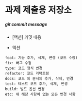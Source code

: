 # 과제 제출용 저장소

##### git commit message

- [액션] 커밋 내용

- 액션

```
feat: 기능 추가, 삭제, 변경 (코드 수정)
fix: 버그 수정
type: 코드 형식 변경
refactor: 코드 리팩토링
docs: 코드 외 문서의 추가, 삭제, 변경
test: 테스트 코드 추가, 삭제, 변경
build: 빌드 옵션 변경
etc: 위 해당 사항이 없는 모든 변경 사항
```
